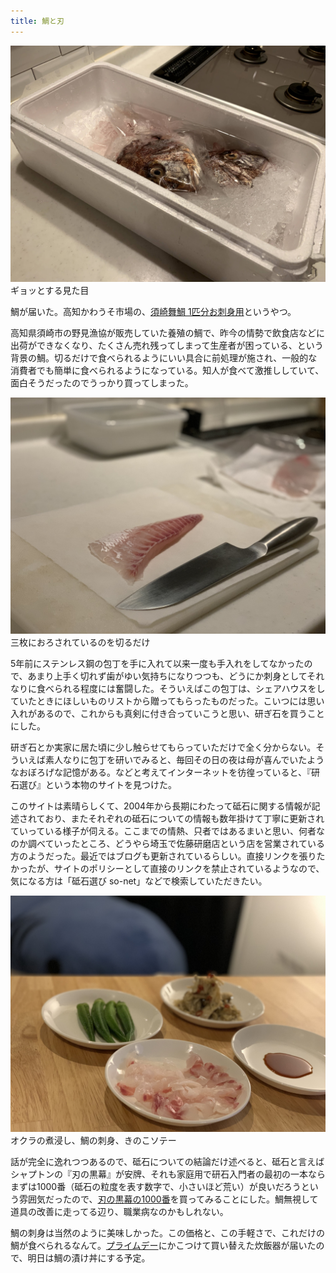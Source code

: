```yaml
---
title: 鯛と刃
---
```


![](/images/2020-10-18-tai-kashira.jpg)
ギョッとする見た目

鯛が届いた。高知かわうそ市場の、[須崎舞鯛 1匹分お刺身用](https://kochi-kawauso.com/collections/covid19_free_shipping/products/susakimadai-1hiki)というやつ。

高知県須崎市の野見漁協が販売していた養殖の鯛で、昨今の情勢で飲食店などに出荷ができなくなり、たくさん売れ残ってしまって生産者が困っている、という背景の鯛。切るだけで食べられるようにいい具合に前処理が施され、一般的な消費者でも簡単に食べられるようになっている。知人が食べて激推ししていて、面白そうだったのでうっかり買ってしまった。

![](/images/2020-10-18-tai-cut.jpg)
三枚におろされているのを切るだけ

5年前にステンレス鋼の包丁を手に入れて以来一度も手入れをしてなかったので、あまり上手く切れず歯がゆい気持ちになりつつも、どうにか刺身としてそれなりに食べられる程度には奮闘した。そういえばこの包丁は、シェアハウスをしていたときにほしいものリストから贈ってもらったものだった。こいつには思い入れがあるので、これからも真剣に付き合っていこうと思い、研ぎ石を買うことにした。

研ぎ石とか実家に居た頃に少し触らせてもらっていただけで全く分からない。そういえば素人なりに包丁を研いでみると、毎回その日の夜は母が喜んでいたようなおぼろげな記憶がある。などと考えてインターネットを彷徨っていると、『研石選び』という本物のサイトを見つけた。

このサイトは素晴らしくて、2004年から長期にわたって砥石に関する情報が記述されており、またそれぞれの砥石についての情報も数年掛けて丁寧に更新されていっている様子が伺える。ここまでの情熱、只者ではあるまいと思い、何者なのか調べていったところ、どうやら埼玉で佐藤研磨店という店を営業されている方のようだった。最近ではブログも更新されているらしい。直接リンクを張りたかったが、サイトのポリシーとして直接のリンクを禁止されているようなので、気になる方は「砥石選び so-net」などで検索していただきたい。

![](/images/2020-10-18-tai-table.jpg)
オクラの煮浸し、鯛の刺身、きのこソテー

話が完全に逸れつつあるので、砥石についての結論だけ述べると、砥石と言えばシャプトンの『刃の黒幕』が安牌、それも家庭用で研石入門者の最初の一本ならまずは1000番（砥石の粒度を表す数字で、小さいほど荒い）が良いだろうという雰囲気だったので、[刃の黒幕の1000番](https://www.amazon.co.jp/dp/B001TPFT0G/?tag=r7kamura07-22)を買ってみることにした。鯛無視して道具の改善に走ってる辺り、職業病なのかもしれない。

鯛の刺身は当然のように美味しかった。この価格と、この手軽さで、これだけの鯛が食べられるなんて。[プライムデー](/articles/2020-10-13-prime-day)にかこつけて買い替えた炊飯器が届いたので、明日は鯛の漬け丼にする予定。
